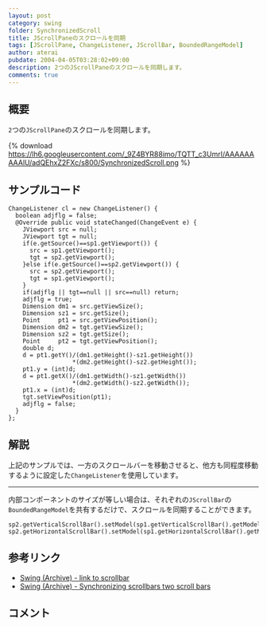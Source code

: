 ```yaml
---
layout: post
category: swing
folder: SynchronizedScroll
title: JScrollPaneのスクロールを同期
tags: [JScrollPane, ChangeListener, JScrollBar, BoundedRangeModel]
author: aterai
pubdate: 2004-04-05T03:28:02+09:00
description: 2つのJScrollPaneのスクロールを同期します。
comments: true
---
```

## 概要
`2`つの`JScrollPane`のスクロールを同期します。

{% download https://lh6.googleusercontent.com/_9Z4BYR88imo/TQTT_c3UmrI/AAAAAAAAAlU/adQEhxZ2FXc/s800/SynchronizedScroll.png %}

## サンプルコード
<pre class="prettyprint"><code>ChangeListener cl = new ChangeListener() {
  boolean adjflg = false;
  @Override public void stateChanged(ChangeEvent e) {
    JViewport src = null;
    JViewport tgt = null;
    if(e.getSource()==sp1.getViewport()) {
      src = sp1.getViewport();
      tgt = sp2.getViewport();
    }else if(e.getSource()==sp2.getViewport()) {
      src = sp2.getViewport();
      tgt = sp1.getViewport();
    }
    if(adjflg || tgt==null || src==null) return;
    adjflg = true;
    Dimension dm1 = src.getViewSize();
    Dimension sz1 = src.getSize();
    Point     pt1 = src.getViewPosition();
    Dimension dm2 = tgt.getViewSize();
    Dimension sz2 = tgt.getSize();
    Point     pt2 = tgt.getViewPosition();
    double d;
    d = pt1.getY()/(dm1.getHeight()-sz1.getHeight())
                  *(dm2.getHeight()-sz2.getHeight());
    pt1.y = (int)d;
    d = pt1.getX()/(dm1.getWidth()-sz1.getWidth())
                  *(dm2.getWidth()-sz2.getWidth());
    pt1.x = (int)d;
    tgt.setViewPosition(pt1);
    adjflg = false;
  }
};
</code></pre>

## 解説
上記のサンプルでは、一方のスクロールバーを移動させると、他方も同程度移動するように設定した`ChangeListener`を使用しています。

- - - -
内部コンポーネントのサイズが等しい場合は、それぞれの`JScrollBar`の`BoundedRangeModel`を共有するだけで、スクロールを同期することができます。

<pre class="prettyprint"><code>sp2.getVerticalScrollBar().setModel(sp1.getVerticalScrollBar().getModel());
sp2.getHorizontalScrollBar().setModel(sp1.getHorizontalScrollBar().getModel());
</code></pre>

## 参考リンク
- [Swing (Archive) - link to scrollbar](https://community.oracle.com/thread/1502596)
- [Swing (Archive) - Synchronizing scrollbars two scroll bars](https://community.oracle.com/thread/1484489)

<!-- dummy comment line for breaking list -->

## コメント

